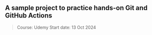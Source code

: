 ## A sample project to practice hands-on Git and GitHub Actions
> Course: Udemy
> Start date: 13 Oct 2024